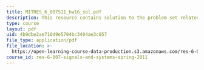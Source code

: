 ```yaml
---
title: MITRES_6_007S11_hw16_sol.pdf
description: This resource contains solution to the problem set related to sampling.
type: course
layout: pdf
uid: 4b9dbe2ae710d9e5704bc3404ae3c057
file_type: application/pdf
file_location: >-
  https://open-learning-course-data-production.s3.amazonaws.com/res-6-007-signals-and-systems-spring-2011/4b9dbe2ae710d9e5704bc3404ae3c057_MITRES_6_007S11_hw16_sol.pdf
course_id: res-6-007-signals-and-systems-spring-2011
---
```

